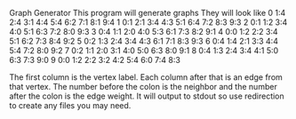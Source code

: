 Graph Generator
This program will generate graphs
They will look like
0 1:4 2:4 3:1 4:4 5:4 6:2 7:1 8:1 9:4
1 0:1 2:1 3:4 4:3 5:1 6:4 7:2 8:3 9:3
2 0:1 1:2 3:4 4:0 5:1 6:3 7:2 8:0 9:3
3 0:4 1:1 2:0 4:0 5:3 6:1 7:3 8:2 9:1
4 0:0 1:2 2:2 3:4 5:1 6:2 7:3 8:4 9:2
5 0:2 1:3 2:4 3:4 4:3 6:1 7:1 8:3 9:3
6 0:4 1:4 2:1 3:3 4:4 5:4 7:2 8:0 9:2
7 0:2 1:1 2:0 3:1 4:0 5:0 6:3 8:0 9:1
8 0:4 1:3 2:4 3:4 4:1 5:0 6:3 7:3 9:0
9 0:0 1:2 2:2 3:2 4:2 5:4 6:0 7:4 8:3

The first column is the vertex label.
Each column after that is an edge from that vertex. The number before the colon is the neighbor and the number after the colon is the edge weight.
It will output to stdout so use redirection to create any files you may need.
